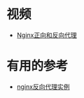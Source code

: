 



# 视频

* [Nginx正向和反向代理](https://www.bilibili.com/video/av68136734?p=3)


# 有用的参考

* [nginx反向代理实例](https://www.cnblogs.com/hanmk/p/9289069.html)
